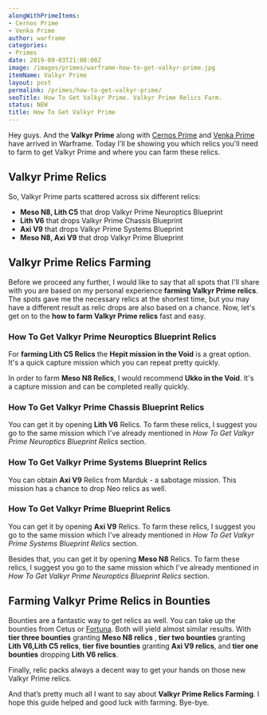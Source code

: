 ```yaml
---
alongWithPrimeItems:
- Cernos Prime
- Venka Prime
author: warframe
categories:
- Primes
date: 2019-09-03T21:00:00Z
image: /images/primes/warframe-how-to-get-valkyr-prime.jpg
itemName: Valkyr Prime
layout: post
permalink: /primes/how-to-get-valkyr-prime/
seoTitle: How To Get Valkyr Prime. Valkyr Prime Relics Farm.
status: NEW
title: How To Get Valkyr Prime
---
```

<p>Hey guys. And the <strong>Valkyr Prime</strong> along with <a href="/primes/how-to-get-cernos-prime/" title="How To Get Cernos Prime">Cernos Prime</a> and <a href="/primes/how-to-get-venka-prime/" title="How To Get Venka Prime">Venka Prime</a> have arrived in Warframe. Today I'll be showing you which relics you'll need to farm to get Valkyr Prime and where you can farm these relics.</p><!--more--> <h2>Valkyr Prime Relics</h2> <p>So, Valkyr Prime parts scattered across six different relics:</p> <ul>  <li> <b>Meso N8, Lith C5</b> that drop Valkyr Prime Neuroptics Blueprint </li>  <li> <b>Lith V6</b> that drops Valkyr Prime Chassis Blueprint </li>  <li> <b>Axi V9</b> that drops Valkyr Prime Systems Blueprint </li>  <li> <b>Meso N8, Axi V9</b> that drop Valkyr Prime Blueprint </li>  </ul> <h2>Valkyr Prime Relics Farming</h2> <p>Before we proceed any further, I would like to say that all spots that I'll share with you are based on my personal experience <strong>farming Valkyr Prime relics</strong>. The spots gave me the necessary relics at the shortest time, but you may have a different result as relic drops are also based on a chance. Now, let's get on to the <strong>how to farm Valkyr Prime relics</strong> fast and easy.</p>  <h3>How To Get Valkyr Prime Neuroptics Blueprint Relics</h3>     <p>For <strong>farming Lith C5 Relics</strong> the <b>Hepit mission in the Void</b> is a great option. It's a quick capture mission which you can repeat pretty quickly.</p>        <p>In order to farm <b>Meso N8 Relics</b>, I would recommend <b>Ukko in the Void</b>. It's a capture mission and can be completed really quickly.</p>      <h3>How To Get Valkyr Prime Chassis Blueprint Relics</h3>    <p>   You    can get it by opening <b>Lith V6</b> Relics. To farm these relics, I suggest you go to the same mission which I've already mentioned in <em>How To Get Valkyr Prime Neuroptics Blueprint Relics</em> section.</p>    <h3>How To Get Valkyr Prime Systems Blueprint Relics</h3>     <p>You can obtain <b>Axi V9</b> Relics from Marduk - a sabotage mission. This mission has a chance to drop Neo relics as well.</p>      <h3>How To Get Valkyr Prime Blueprint Relics</h3>    <p>   You    can get it by opening <b>Axi V9</b> Relics. To farm these relics, I suggest you go to the same mission which I've already mentioned in <em>How To Get Valkyr Prime Systems Blueprint Relics</em> section.</p>     <p>    Besides that, you   can get it by opening <b>Meso N8</b> Relics. To farm these relics, I suggest you go to the same mission which I've already mentioned in <em>How To Get Valkyr Prime Neuroptics Blueprint Relics</em> section.</p>     <h2>Farming Valkyr Prime Relics in Bounties</h2> <p>Bounties are a fantastic way to get relics as well. You can take up the bounties from Cetus or <a href="/fortuna/" title="Warframe Fortuna">Fortuna</a>. Both will yield almost similar results.    With <b>tier three bounties</b> granting <b>Meso N8 relics</b> ,          <b>tier two bounties</b> granting <b>Lith V6,Lith C5 relics</b>,        <b>tier five bounties</b> granting <b>Axi V9 relics</b>,       and <b>tier one bounties</b> dropping <b>Lith V6 relics</b>.      <p>Finally, relic packs always a decent way to get your hands on those new Valkyr Prime relics.</p> <p>And that’s pretty much all I want to say about <strong>Valkyr Prime Relics Farming</strong>. I hope this guide helped and good luck with farming. Bye-bye.</p>